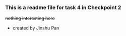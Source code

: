 ### This is a readme file for task 4 in Checkpoint 2
~~nothing interesting here~~
- created by Jinshu Pan